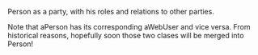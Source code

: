 Person as a party, with his roles and relations to other parties. 

Note that aPerson has its corresponding aWebUser and vice versa. From historical reasons, hopefully soon those two clases will be merged into Person!